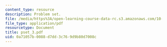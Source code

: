 ```yaml
---
content_type: resource
description: Problem set.
file: /media/https%3A/open-learning-course-data-rc.s3.amazonaws.com/10-492-1-integrated-chemical-engineering-topics-i-process-control-by-design-fall-2004/0a71057b0088d7dd3c769d9b80d7008c_pset_3.pdf
file_type: application/pdf
resourcetype: Document
title: pset_3.pdf
uid: 0a71057b-0088-d7dd-3c76-9d9b80d7008c
---
```


